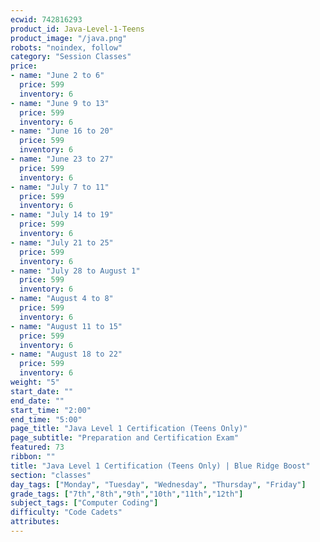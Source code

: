 ```yaml
---
ecwid: 742816293
product_id: Java-Level-1-Teens
product_image: "/java.png"
robots: "noindex, follow"
category: "Session Classes"
price:
- name: "June 2 to 6"
  price: 599
  inventory: 6
- name: "June 9 to 13"
  price: 599
  inventory: 6
- name: "June 16 to 20"
  price: 599
  inventory: 6
- name: "June 23 to 27"
  price: 599
  inventory: 6
- name: "July 7 to 11"
  price: 599
  inventory: 6
- name: "July 14 to 19"
  price: 599
  inventory: 6
- name: "July 21 to 25"
  price: 599
  inventory: 6
- name: "July 28 to August 1"
  price: 599
  inventory: 6
- name: "August 4 to 8"
  price: 599
  inventory: 6
- name: "August 11 to 15"
  price: 599
  inventory: 6
- name: "August 18 to 22"
  price: 599
  inventory: 6
weight: "5"
start_date: ""
end_date: ""
start_time: "2:00"
end_time: "5:00"
page_title: "Java Level 1 Certification (Teens Only)"
page_subtitle: "Preparation and Certification Exam"
featured: 73
ribbon: ""
title: "Java Level 1 Certification (Teens Only) | Blue Ridge Boost"
section: "classes"
day_tags: ["Monday", "Tuesday", "Wednesday", "Thursday", "Friday"]
grade_tags: ["7th","8th","9th","10th","11th","12th"]
subject_tags: ["Computer Coding"]
difficulty: "Code Cadets"
attributes:
---
```

<script type="application/ld+json">
        {
            "@context": "https://schema.org",
            "@type": "Course",
            "name": "Java Level 1 Certification (Teens Only)",
            "description": "Java Level 1 Certification (Teens Only) - Preparation and Certification Exam",
            "provider": {
            "@type": "Organization",
            "name": "Blue Ridge Boost",
            "url": "https://blueridgeboost.com"
            },
            "offers": {
            "@type": "Offer",
            "price": "599",
            "priceCurrency": "USD",
            "availability": "https://schema.org/InStock",
            "url": "https://blueridgeboost.com/classes/"
            }
        }
        </script>
